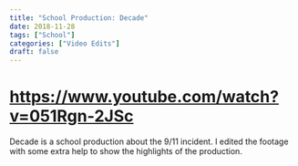 ```yaml
---
title: "School Production: Decade"
date: 2018-11-28
tags: ["School"]
categories: ["Video Edits"]
draft: false
---
```


# https://www.youtube.com/watch?v=051Rgn-2JSc

Decade is a school production about the 9/11 incident. I edited the footage with some extra help to show the highlights of the production.
